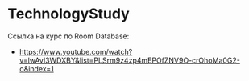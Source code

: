 # TechnologyStudy

Ссылка на курс по Room Database:

- https://www.youtube.com/watch?v=lwAvI3WDXBY&list=PLSrm9z4zp4mEPOfZNV9O-crOhoMa0G2-o&index=1
